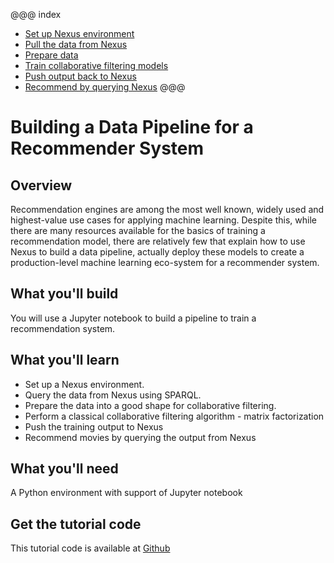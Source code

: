 
@@@ index
* [Set up Nexus environment](setup-nexus.md)
* [Pull the data from Nexus](pull-data.md)
* [Prepare data](prepare-data.md)
* [Train collaborative filtering models](train-recommender-model.md)
* [Push output back to Nexus](push-model.md)
* [Recommend by querying Nexus](recommend-query.md)
@@@

# Building a Data Pipeline for a Recommender System

## Overview
Recommendation engines are among the most well known, widely used and highest-value use cases for applying machine learning.
Despite this, while there are many resources available for the basics of training a recommendation model,
there are relatively few that explain how to use Nexus to build a data pipeline,
actually deploy these models to create a production-level machine learning eco-system for a recommender system.

[](assets/ml_datapipeline.png)

## What you'll build
You will use a Jupyter notebook to build a pipeline to train a recommendation system.

## What you'll learn

* Set up a Nexus environment.
* Query the data from Nexus using SPARQL.
* Prepare the data into a good shape for collaborative filtering.
* Perform a classical collaborative filtering algorithm - matrix factorization
* Push the training output to Nexus
* Recommend movies by querying the output from Nexus

## What you'll need
A Python environment with support of Jupyter notebook

## Get the tutorial code
This tutorial code is available at [Github](https://github.com/BlueBrain/nexus/blob/tutorial_init/src/main/paradox/docs/tutorial/notebooks/Recommendation%20System%20via%20Nexus.ipynb)